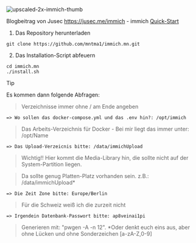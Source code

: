 ![upscaled-2x-immich-thumb](https://github.com/user-attachments/assets/66f8ec65-08e8-4d0f-b38e-5fcedcb96a0e)

Blogbeitrag von Jusec https://jusec.me/immich - immich [Quick-Start](https://immich.app/docs/overview/quick-start)


1. Das Repository herunterladen
```
git clone https://github.com/mntma1/immich.mn.git
```

2. Das Installation-Script abfeuern
```
cd immich.mn
./install.sh
```
> [!TIP]
> Es kommen dann folgende Abfragen:

> Verzeichnisse immer ohne / am Ende angeben

```
=> Wo sollen das docker-compose.yml und das .env hin?: /opt/immich
```
> Das Arbeits-Verzeichnis für Docker - Bei mir liegt das immer unter: /opt/Name

```
=> Das Upload-Verzeicnis bitte: /data/immichUpload
```
> Wichtig!! Hier kommt die Media-Library hin, die sollte nicht auf der System-Partition liegen.

> Da sollte genug Platten-Platz vorhanden sein. z.B.: /data/immichUpload*


```
=> Die Zeit Zone bitte: Europe/Berlin
```
> Für die Schweiz weiß ich die zurzeit nicht


```
=> Irgendein Datenbank-Passwort bitte: ap8veinai1pi
```
> Generieren mit: "pwgen -A -n 12". *Oder denkt euch eins aus, aber ohne Lücken und ohne Sonderzeichen [a-zA-Z,0-9]
